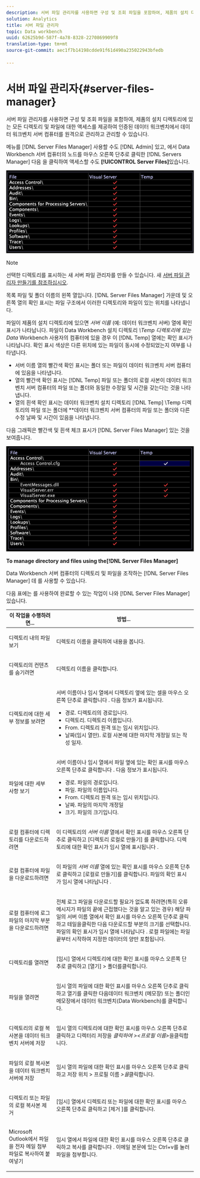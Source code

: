 ```yaml
---
description: 서버 파일 관리자를 사용하면 구성 및 조회 파일을 포함하여, 제품의 설치 디렉토리에 있는 모든 디렉토리 및 파일에 대한 액세스를 제공하여 인증된 데이터 워크벤치에서 데이터 워크벤치 서버 컴퓨터를 원격으로 관리하고 관리할 수 있습니다.
solution: Analytics
title: 서버 파일 관리자
topic: Data workbench
uuid: 62625b9d-587f-4a78-8328-2270869909f8
translation-type: tm+mt
source-git-commit: aec1f7b14198cdde91f61d490a235022943bfedb

---
```



# 서버 파일 관리자{#server-files-manager}

서버 파일 관리자를 사용하면 구성 및 조회 파일을 포함하여, 제품의 설치 디렉토리에 있는 모든 디렉토리 및 파일에 대한 액세스를 제공하여 인증된 데이터 워크벤치에서 데이터 워크벤치 서버 컴퓨터를 원격으로 관리하고 관리할 수 있습니다.

메뉴를 [!DNL Server Files Manager] 사용할 수도 [!DNL Admin] 있고, 에서 Data Workbench 서버 컴퓨터의 노드를 마우스 오른쪽 단추로 클릭한 [!DNL Servers Manager] 다음 을 클릭하여 액세스할 수도 **[!UICONTROL Server Files]**&#x200B;있습니다.

![](assets/vis_FileManager.png)

>[!NOTE]
>
>선택한 디렉토리를 표시하는 새 서버 파일 관리자를 만들 수 있습니다. 새 [서버 파일 관리자 만들기를 참조하십시오](../../../home/c-get-started/c-intf-anlys-ftrs/c-cstm-prof-files-mgrs/c-new-svr-files-mgrs.md#concept-6e8f63273109443699a8f61b1a2ea816).

목록 파일 및 폴더 이름의 왼쪽 열입니다. [!DNL Server Files Manager] 가운데 및 오른쪽 열의 확인 표시는 파일 구조에서 이러한 디렉토리와 파일이 있는 위치를 나타냅니다.

파일이 제품의 설치 디렉토리에 있으면 *서버 이름* (예: 데이터 워크벤치 서버) 열에 확인 표시가 나타납니다. 파일이 Data Workbench 설치 디렉토리 *\Temp 디렉토리에 있는 Data* Workbench 사용자의 컴퓨터에 있을 경우 이 [!DNL Temp] 열에는 확인 표시가 나타납니다. 확인 표시 색상은 다른 위치에 있는 파일이 동시에 수정되었는지 여부를 나타냅니다.

* 서버 이름 열의 빨간색 확인 표시는 폴더 또는 파일이 데이터 워크벤치 서버 컴퓨터에 있음을 나타냅니다.
* 열의 빨간색 확인 표시는 [!DNL Temp] 파일 또는 폴더의 로컬 사본이 데이터 워크벤치 서버 컴퓨터의 파일 또는 폴더와 동일한 수정일 및 시간을 갖는다는 것을 나타냅니다.
* 열의 흰색 확인 표시는 데이터 워크벤치 설치 디렉토리 [!DNL Temp] \Temp 디렉토리의 파일 또는 폴더에 **&#x200B;데이터 워크벤치 서버 컴퓨터의 파일 또는 폴더와 다른 수정 날짜 및 시간이 있음을 나타냅니다.

다음 그래픽은 빨간색 및 흰색 체크 표시가 [!DNL Server Files Manager] 있는 것을 보여줍니다.

![](assets/vis_FileManager_RedWhiteChecks.png)

**To manage directory and files using the[!DNL Server Files Manager]**

Data Workbench 서버 컴퓨터의 디렉토리 및 파일을 조작하는 [!DNL Server Files Manager] 데 를 사용할 수 있습니다.

다음 표에는 를 사용하여 완료할 수 있는 작업이 나와 [!DNL Server Files Manager]있습니다.

<table id="table_D217AE5A878542EC8B604812A61819C3"> 
 <thead> 
  <tr> 
   <th colname="col1" class="entry"> 이 작업을 수행하려면... </th> 
   <th colname="col2" class="entry"> 방법... </th> 
  </tr> 
 </thead>
 <tbody> 
  <tr> 
   <td colname="col1"> <p>디렉토리 내의 파일 보기 </p> </td> 
   <td colname="col2"> <p>디렉토리 이름을 클릭하여 내용을 봅니다. </p> </td> 
  </tr> 
  <tr> 
   <td colname="col1"> <p>디렉토리의 컨텐츠를 숨기려면 </p> </td> 
   <td colname="col2"> <p>디렉토리 이름을 클릭합니다. </p> </td> 
  </tr> 
  <tr> 
   <td colname="col1"> <p>디렉토리에 대한 세부 정보를 보려면 </p> </td> 
   <td colname="col2"> <p>서버 이름이나 임시 열에서 디렉토리 옆에 있는 셀을 마우스 오른쪽 단추로 <span class="wintitle"> 클릭합니다</span> . 다음 정보가 표시됩니다. </p> 
    <ul id="ul_2DA5C8D0E95F4BCC8F7E25D05F00EB02"> 
     <li id="li_3FDECC14D62543B183C3509C338DF432">경로. 디렉토리의 경로입니다. </li> 
     <li id="li_9CF3989FD9E2427995F070E043FAD02C">디렉토리. 디렉토리 이름입니다. </li> 
     <li id="li_68AAA11907404D0BBF407ECD7CA2E467">From. 디렉토리 원격 또는 임시 위치입니다. </li> 
     <li id="li_CB4AEEC89E424868B758465EC0B701B5">날짜(임시 열만). 로컬 사본에 대한 마지막 개정일 또는 작성 일자. </li> 
    </ul> </td> 
  </tr> 
  <tr> 
   <td colname="col1"> <p>파일에 대한 세부 사항 보기 </p> </td> 
   <td colname="col2"> <p>서버 이름이나 임시 열에서 파일 옆에 있는 확인 표시를 마우스 오른쪽 단추로 <span class="wintitle"> 클릭합니다</span> . 다음 정보가 표시됩니다. </p> <p> 
     <ul id="ul_C4E6CB86D1774D739B5ECF48AF8DB628"> 
      <li id="li_7A6D39CF8C064FDDAB87F8D4E50FA832">경로. 파일의 경로입니다. </li> 
      <li id="li_9C735B6F0A2541F1992B845359C3685A">파일. 파일의 이름입니다. </li> 
      <li id="li_3EB903E4F4C44A6093732C588F0125EF">From. 디렉토리 원격 또는 임시 위치입니다. </li> 
      <li id="li_C1FED4F98F854D5892DBAD9F9E1D47B8">날짜. 파일의 마지막 개정일 </li> 
      <li id="li_7477C727C62F4406BB2026063E41F2AE">크기. 파일의 크기입니다. </li> 
     </ul> </p> </td> 
  </tr> 
  <tr> 
   <td colname="col1"> <p>로컬 컴퓨터에 디렉토리를 다운로드하려면 </p> </td> 
   <td colname="col2"> <p>이 디렉토리의 <i>서버 이름</i> 열에서 확인 표시를 마우스 오른쪽 단추로 클릭하고 [디렉토리 로컬로 만들기] <span class="uicontrol"> 를 클릭합니다</span>. 디렉토리에 대한 확인 표시가 임시 열에 <span class="wintitle"> 표시됩니다</span> . </p> </td> 
  </tr> 
  <tr> 
   <td colname="col1"> <p>로컬 컴퓨터에 파일을 다운로드하려면 </p> </td> 
   <td colname="col2"> <p>이 파일의 <i>서버 이름</i> 열에 있는 확인 표시를 마우스 오른쪽 단추로 클릭하고 [로컬로 만들기]를 <span class="uicontrol"> 클릭합니다</span>. 파일의 확인 표시가 임시 열에 <span class="wintitle"> 나타납니다</span> . </p> </td> 
  </tr> 
  <tr> 
   <td colname="col1"> <p>로컬 컴퓨터에 로그 파일의 마지막 부분을 다운로드하려면 </p> </td> 
   <td colname="col2"> <p>전체 로그 파일을 다운로드할 필요가 없도록 하려면(특히 오류 메시지가 파일의 끝에 근접했다는 것을 알고 있는 경우) 해당 파일의 서버 이름 열에서 확인 표시를 마우스 오른쪽 단추로 클릭하고 <span class="uicontrol"> 테일을</span>클릭한 다음 다운로드할 부분의 크기를 선택합니다. 파일의 확인 표시가 임시 열에 <span class="wintitle"> 나타납니다</span> . 로컬 파일에는 파일 끝부터 시작하여 지정한 데이터의 양만 포함됩니다. </p> </td> 
  </tr> 
  <tr> 
   <td colname="col1"> <p>디렉토리를 열려면 </p> </td> 
   <td colname="col2"> <p>[임시] 열에서 디렉토리에 대한 확인 표시를 마우스 오른쪽 단추로 <span class="wintitle"> 클릭하고</span> [열기] <span class="uicontrol"> &gt;</span> <span class="uicontrol"> 폴더를</span>클릭합니다. </p> </td> 
  </tr> 
  <tr> 
   <td colname="col1"> <p>파일을 열려면 </p> </td> 
   <td colname="col2"> <p>임시 열의 파일에 대한 확인 표시를 마우스 오른쪽 단추로 클릭하고 <span class="wintitle"></span> 열기를 <span class="uicontrol"> 클릭한 다음</span>데이터 워크벤치 <span class="uicontrol"> (메모장</span>) <span class="uicontrol"> 또는 폴더인 메모장에서 데이터 워크벤치</span><span class="uicontrol"></span>(Data Workbench)를 클릭합니다. </p> </td> 
  </tr> 
  <tr> 
   <td colname="col1"> <p>디렉토리의 로컬 복사본을 데이터 워크벤치 서버에 저장 </p> </td> 
   <td colname="col2"> <p>임시 열의 디렉토리에 대한 확인 표시를 마우스 오른쪽 단추로 <span class="wintitle"></span> 클릭하고 <span class="uicontrol"> 디렉터리</span> 저장을 <i>클릭하여<span class="uicontrol"> &gt;&lt;프로필 이름</span>&gt;</i>을클릭합니다. </p> </td> 
  </tr> 
  <tr> 
   <td colname="col1"> <p>파일의 로컬 복사본을 데이터 워크벤치 서버에 저장 </p> </td> 
   <td colname="col2"> <p>임시 열의 파일에 대한 확인 표시를 마우스 오른쪽 단추로 <span class="wintitle"> 클릭하고</span> 저장 <span class="uicontrol"> 위치</span> &gt; 프로필 이름 <i>&gt;을<span class="uicontrol"></span></i>클릭합니다. </p> </td> 
  </tr> 
  <tr> 
   <td colname="col1"> <p>디렉토리 또는 파일의 로컬 복사본 제거 </p> </td> 
   <td colname="col2"> <p>[임시] 열에서 디렉토리 또는 파일에 대한 확인 표시를 마우스 오른쪽 단추로 클릭하고 <span class="wintitle"> [제거</span> ]를 <span class="uicontrol"> 클릭합니다</span>. </p> </td> 
  </tr> 
  <tr> 
   <td colname="col1"> <p>Microsoft Outlook에서 파일을 전자 메일 첨부 파일로 복사하여 붙여넣기 </p> </td> 
   <td colname="col2"> <p>임시 열에서 파일에 대한 확인 표시를 마우스 오른쪽 단추로 클릭하고 <span class="wintitle"> 복사를</span> 클릭합니다 <span class="uicontrol"></span>. 이메일 본문에 있는 Ctrl+v를 눌러 파일을 첨부합니다. </p> </td> 
  </tr> 
 </tbody> 
</table>


